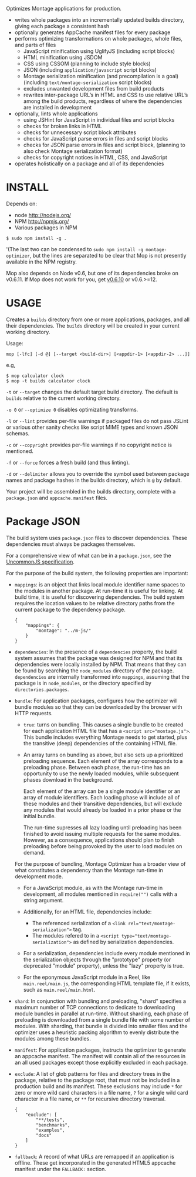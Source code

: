 
Optimizes Montage applications for production.

-   writes whole packages into an incrementally updated builds
    directory, giving each package a consistent hash
-   optionally generates AppCache manifest files for every package
-   performs optimizing transformations on whole packages, whole files,
    and parts of files
    -   JavaScript minification using UglifyJS (including script
        blocks)
    -   HTML minification using JSDOM
    -   CSS using CSSOM (planning to include style blocks)
    -   JSON (including ``application/javascript`` script blocks)
    -   Montage serialization minification (and precompilation is a
        goal) (including ``text/montage-serialization`` script
        blocks)
    -   excludes unwanted development files from build products
    -   rewrites inter-package URL’s in HTML and CSS to use relative
        URL’s among the build products, regardless of where the
        dependencies are installed in development
-   optionally, lints whole applications
    -   using JSHint for JavaScript in individual files and script
        blocks
    -   checks for broken links in HTML
    -   checks for unnecessary script block attributes
    -   checks for JavaScript parse errors in files and script blocks
    -   checks for JSON parse errors in files and script block,
        (planning to also check Montage serialization format)
    -   checks for copyright notices in HTML, CSS, and JavaScript
-   operates holistically on a package and all of its dependencies


INSTALL
=======

Depends on:

-	node <http://nodejs.org/>
-	NPM <http://npmjs.org/>
-	Various packages in NPM

```
$ sudo npm install -g .
```

'(The last two can be condensed to `sudo npm install -g
montage-optimizer`, but the lines are separated to be clear that Mop
is not presently available in the NPM registry.

Mop also depends on Node v0.6, but one of its dependencies broke on
v0.6.11.  If Mop does not work for you, get
[v0.6.10](http://nodejs.org/dist/v0.6.10/) or v0.6.>=12.


USAGE
=====

Creates a ``builds`` directory from one or more applications, packages,
and all their dependencies.	 The ``builds`` directory will be created in
your current working directory.

Usage:

	mop [-lfc] [-d @] [--target <build-dir>] [<appdir-1> [<appdir-2> ...]]

e.g,

	$ mop calculator clock
	$ mop -t builds calculator clock

``-t`` or ``--target`` changes the default target build directory.
The default is ``builds`` relative to the current working directory.

``-o 0`` or ``--optimize 0`` disables optimizating transforms.

``-l`` or ``--lint`` provides per-file warnings if packaged files do
not pass JSLint or various other sanity checks like script MIME types
and known JSON schemas.

``-c`` or ``--copyright`` provides per-file warnings if no copyright
notice is mentioned.

``-f`` or ``--force`` forces a fresh build (and thus linting).

``-d`` or ``--delimiter`` allows you to override the symbol used between
package names and package hashes in the builds directory, which is ``@``
by default.

Your project will be assembled in the builds directory, complete with a
``package.json`` and ``appcache.manifest`` files.


Package JSON
============

The build system uses ``package.json`` files to discover dependencies.
These dependencies must always be packages themselves.

For a comprehensive view of what can be in a ``package.json``, see the
[UncommonJS specification][1].

[1]: https://github.com/kriskowal/uncommonjs/blob/master/packages/specification.md

For the purpose of the build system, the following properties are
important:

-   ``mappings``: is an object that links local module identifier name
    spaces to the modules in another package.  At run-time it is
    useful for linking.  At build time, it is useful for discovering
    dependencies.  The build system requires the location values to be
    relative directory paths from the current package to the
    dependency package.

        {
            "mappings": {
                "montage": "../m-js/"
            }
        }

-   ``dependencies``: In the presence of a ``dependencies`` property,
    the build system assumes that the package was designed for NPM and
    that its dependencies were locally installed by NPM.  That means
    that they can be found by searching the ``node_modules`` directory
    of the package.  ``dependencies`` are internally transformed into
    ``mappings``, assuming that the package is in ``node_modules``, or
    the directory specified by ``directories.packages``.

-   ``bundle``: For application packages, configures how the optimizer
    will bundle modules so that they can be downloaded by the browser
    with HTTP requests.

    -   ``true``: turns on bundling.  This causes a single bundle to be
        created for each application HTML file that has a `<script
        src="montage.js">`.  This bundle includes everything Montage
        needs to get started, plus the transitive (deep) dependencies of
        the containing HTML file.

    -   An array turns on bundling as above, but also sets up a
        prioritized preloading sequence.  Each element of the array
        corresponds to a preloading phase.  Between each phase, the
        run-time has an opportunity to use the newly loaded modules,
        while subsequent phases download in the background.

        Each element of the array can be a single module identifier or
        an array of module identifiers.  Each loading phase will include
        all of these modules and their transitive dependencies, but will
        exclude any modules that would already be loaded in a prior
        phase or the initial bundle.

        The run-time supresses all lazy loading until preloading has
        been finished to avoid issuing multiple requests for the same
        modules.  However, as a consequence, applications should plan to
        finish preloading before being provoked by the user to
        load modules on demand.

    For the purpose of bundling, Montage Optimizer has a broader view of
    what constitutes a dependency than the Montage run-time in
    development mode.

    -   For a JavaScript module, as with the Montage run-time in
        development, all modules mentioned in `require("")` calls with a
        string argument.

    -   Additionally, for an HTML file, dependencies include:

        -   The referenced serialization of a `<link
            rel="text/montage-serialization">` tag.
        -   The modules refered to in a `<script
            type="text/montage-serialization">` as defined by
            serialization dependencies.

    -   For a serialization, dependencies include every module mentioned
        in the serialization objects through the "prototype" property
        (or deprecated "module" property), unless the "lazy" property is
        true.

    -   For the eponymous JavaScript module in a Reel, like
        `main.reel/main.js`, the corresponding HTML template file, if it
        exists, such as `main.reel/main.html`.

-   ``shard``: In conjunction with bundling and preloading, "shard"
    specifies a maximum number of TCP connections to dedicate to
    downloading module bundles in parallel at run-time.  Without
    sharding, each phase of preloading is downloaded from a single
    bundle file with some number of modules.  With sharding, that bundle
    is divided into smaller files and the optimizer uses a heuristic
    packing algorithm to evenly distribute the modules among these
    bundles.

-   ``manifest``: For application packages, instructs the optimizer to
    generate an appcache manifest.  The manifest will contain all of the
    resources in an all used packages except those explicitly excluded
    in each package.

-   ``exclude``: A list of glob patterns for files and directory trees
    in the package, relative to the package root, that must not be
    included in a production build and its manifest.  These exclusions
    may include ``*`` for zero or more wild card characters in a file
    name, ``?`` for a single wild card character in a file name, or
    ``**`` for recursive directory traversal.

        {
            "exclude": [
                "**/tests",
                "benchmarks",
                "examples",
                "docs"
            ]
        }

-   ``fallback``: A record of what URLs are remapped if an application
    is offline.  These get incorporated in the generated HTML5
    appcache manifest under the ``FALLBACK:`` section.

